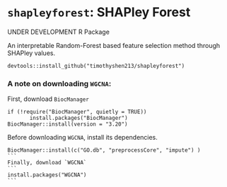 # `shapleyforest`: SHAPley Forest

UNDER DEVELOPMENT R Package

An interpretable Random-Forest based feature selection method through SHAPley values.

```
devtools::install_github("timothyshen213/shapleyforest")
```

### A note on downloading `WGCNA`:

First, download `BiocManager`
```
if (!require("BiocManager", quietly = TRUE))
       install.packages("BiocManager")
BiocManager::install(version = "3.20")
```
Before downloading `WGCNA`, install its dependencies.
````
BiocManager::install(c("GO.db", "preprocessCore", "impute") )
```
Finally, download `WGCNA`
```
install.packages("WGCNA")
```
